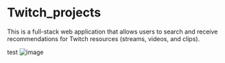 # Twitch_projects
This is a full-stack web application that allows users to search and receive recommendations for Twitch resources (streams, videos, and clips).

test
![image](https://user-images.githubusercontent.com/66160630/188760166-ecb6a29f-dc1a-43db-9d5b-e18758474f9d.png)
